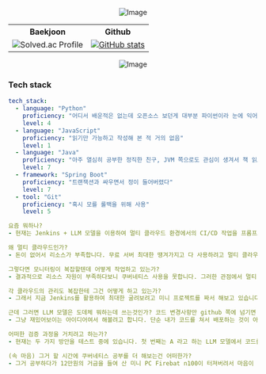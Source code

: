<!-- 피스피스~! -->
<div align="center">
  
![Image](https://github.com/user-attachments/assets/d83fdcd1-e598-4815-9bfb-1d0e66045518)

<table>
  <tr>
    <th>Baekjoon</th>
    <th>Github</th>
  </tr>
  <tr>
    <td align="center">
      <!-- 백준 등급 이미지 -->
      <img 
        src="https://mazassumnida.wtf/api/v2/generate_badge?boj=jhb9904" 
        alt="Solved.ac Profile"
      />
    </td>
    <td align="center">
      <!-- 깃허브 통계 이미지 -->
      <a href="https://github.com/anuraghazra/github-readme-stats">
        <img 
          src="https://github-readme-stats.vercel.app/api?username=onestar99&show_icons=true" 
          alt="GitHub stats" 
        />
      </a>
    </td>
  </tr>
</table>



![Image](https://github.com/user-attachments/assets/3df7ad94-92e5-410e-959e-1b134754a268)
</div>

### Tech stack
```yaml
tech_stack:
  - language: "Python"
    proficiency: "어디서 배운적은 없는데 오픈소스 보던게 대부분 파이썬이라 눈에 익어버리고 어떤게 좋은 코드인지 구분이 가기 시작"
    level: 4
  - language: "JavaScript"
    proficiency: "읽기만 가능하고 작성해 본 적 거의 없음"
    level: 1
  - language: "Java"
    proficiency: "아주 열심히 공부한 정직한 친구, JVM 쪽으로도 관심이 생겨서 책 읽으며 공부 중"
    level: 7
  - framework: "Spring Boot"
    proficiency: "트랜잭션과 싸우면서 정이 들어버렸다"
    level: 7
  - tool: "Git"
    proficiency: "혹시 모를 롤백을 위해 사용"
    level: 5
```

```yaml
요즘 뭐하나?
- 현재는 Jenkins + LLM 모델을 이용하여 멀티 클라우드 환경에서의 CI/CD 작업을 프롬프트와 자연어만으로 자동으로 config 값들을 수정하는 프로젝트를 비밀리에 진행하고 있습니다.

왜 멀티 클라우드인가?
- 돈이 없어서 리소스가 부족합니다. 무료 서버 최대한 땡겨가지고 다 사용하려고 멀티 클라우드로 전환했습니다. 덕분에 관리하기가 너무 복잡해져서 이를 통합적으로 쉽게 관리하기 위해 여러 방법으로 작업 중입니다.

그렇다면 모니터링이 복잡할텐데 어떻게 작업하고 있는가?
- 결과적으로 리소스 자원이 부족하다보니 쿠버네티스 사용을 못합니다. 그러한 관점에서 멀티 클라우드에 있는 각기 서버들의 메트릭 데이터들을 중앙 클라우드(임의의 클라우드)쪽으로 프로메테우스로 통합 전송한 후, 그라파나를 사용하여 관리소스들을 모니터링을 합니다. 월페이퍼 엔진이라는 배경화면을 만들 수 있는 엔진이 있는데, 이걸로 처음에 자바스크립트로 json API를 받아 모니터링 해보려고 했다가 그라파나를 발견해서 써보고 있는데 만족스럽습니다.

각 클라우드의 관리도 복잡한테 그건 어떻게 하고 있는가?
- 그래서 지금 Jenkins를 활용하여 최대한 굴려보려고 미니 프로젝트를 짜서 해보고 있습니다. 클라우드 독립 환경만 지금 5개로 굴려지고 있습니다. 이러다보니 VPC도 설정을 못하고 각기 서버에서 최대한 보안성을 높이기 위해 해당되는 서버들간의 IP만 통신 교류가 진행되야 합니다. 이를 위해 Config 서버를 따로 두고 각 클라우드 환경에서 유기적으로 방화벽을 조정해줘야 합니다. Config 서버가 변경될 때에는 해당 Config 서버의 주소를 다른 서버들에서 변경을 해줘야 합니다. 이를 위해 현재 작업 하고 있는 것이 Jenkins 작업입니다. 해당 프로젝트의 github 배포 서버에서 변동을 주면 자동으로 CI/CD 작업을 할 수 있도록 docker 이미지화와 변경을 자동화하는 작업을 하고 있습니다.

근데 그러면 LLM 모델은 도데체 뭐하는데 쓰는것인가? 코드 변경사항만 github 쪽에 넘기면 config 관련 내용들이 전부 수정되는 것이 아닌가?
- 그냥 재밌어보이는 아이디어여서 해볼려고 합니다. 단순 내가 코드를 쳐서 배포하는 것이 아닌, LLM을 최대한 활용하여 해당 ip 주소들에 대한 프롬프트와 내용만을 변경해달라고 요청하면 자동으로 서비스에 적용되는 것을 보고 싶습니다. 현재 고민중에 있는 것은 LLM 모델이 만든 코드에 대한 검증입니다. 코드의 검증이 마쳐진 후에야 github 쪽으로 push 작업을 할 수 있습니다. LLM 모델이 만든 코드에 대한 신용도가 아직까지는 떨어짐에 있어서 그렇습니다. 사실 LLM 에게 코드를 만들어달라고 하고 내가 그것을 보고 확인한 후에 Deploy 하도록 하는 작업은 어렵지 않습니다. 하지만 제가 하고 싶은 것은 그야말로 AI에 대한 완전한 신용을 가지는 Tool입니다. 그렇기에 프롬프트와 자연어를 적용하면, 사용자가 내용을 확인하는 것이 아닌 알아서 작업이 마쳐져야 하는 것입니다.

어떠한 검증 과정을 거치려고 하는가?
- 현재는 두 가지 방안을 테스트 중에 있습니다. 첫 번째는 A 라고 하는 LLM 모델에서 코드를 만든 후, B 라는 다른 LLM 모델에서 비교를 하는 것입니다. 기존 코드와 A 코드를 비교 하여 해당 변동 사항이 맞는지 B 모델에게 검증하는 것입니다. 두 번째 방법은 A 모델과 B 모델간 GAN(적대적 생성 신경망) 방법을 이용하는 것입니다. 해당 코드를 두 모델간 경쟁 체제에서 더 올바른 코드를 추출하게 하는 방식입니다. 현재까지는 첫 번째 방법을 통한 방법이 구현도 면에서는 어렵지 않고 적용하기 괜찮아보여 개발을 진행 중에 있습니다. 두 번째 방법은 모델 간 결과를 서로에게 넘기면서 새롭게 추론하는 방식으로 할 수 있을 것 같은데, 어느 정도로 서로에게 데이터를 핑퐁해야 좋은 결과 값을 넘겨 줄 수 있을지는 테스트를 진행해 봐야 합니다. 이는 한 코드 문단에 대한 얘기일수도 있고, 해당 프로젝트가 가지는 전체 코드에 대해 해당할 수도 있습니다.

(속 마음) 그거 할 시간에 쿠버네티스 공부를 더 해보는건 어떠한가?
- 그거 공부하다가 12만원의 거금을 들여 산 미니 PC Firebat n100이 터져버려서 마음이 너무 아파서 지금은 못한다. 사실 쿠버네티스를 쓰더라도 로컬에서 연습은 되겠지만 그걸 검증하고 JMeter 같은 걸로 테스트 할 수 있는 환경이 전혀 없어서 못 쓴다. 나도 공부하고 싶다.
```
